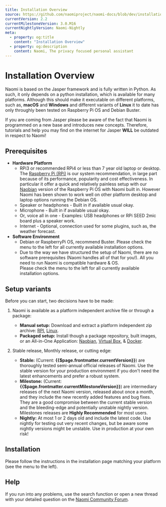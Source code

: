 ```yaml
---
title: Installation Overview
source: https://github.com/naomiproject/naomi-docs/blob/dev/installation/index.md
currentVersion: 2.2 
currentMilestoneVersion: 3.0.M16
currentNightlyVersion: Naomi-Nightly
meta:
  - property: og:title
    content: "Installation Overview"
  - property: og:description
    content: Naomi, The privacy focused personal assistant
---
```


# Installation Overview

Naomi is based on the Jasper framework and is fully written in Python.
As such, it only depends on a python installation, which is available for many platforms.
Although this should make it executable on different platforms, such as, **macOS** and **Windows** and different variants of **Linux** it to date has only throughly been tested on Raspberry Pi OS and Debian Buster.

If you are coming from Jasper please be aware of the fact that Naomi is programmed on a new base and introduces new concepts.
Therefore, tutorials and help you may find on the internet for Jasper **WILL** be outdated in respect to Naomi!

## Prerequisites
- **Hardware Platform**
  - RPi3 or recommended RPi4 or less than 7 year old laptop or desktop. The [Raspberry Pi (RPi)](rasppi.html) is our system recommendation, in large part because of its performance, popularity and cost effectiveness. In particular it offer a quick and relatively painless setup with our [Naobian](naobian.html) version of the Raspberry Pi OS with Naomi built in. However Naomi has been shown to work well on other platform desktop and laptop options running the Debian OS.
  - Speaker or headphones - Built in if available usual okay. 
  - Microphone - Built in if available usual okay.
  - Or, voice all in one - Examples: USB headphones or RPi SEED 2mic board plus a speaker work.
  - Internet - Optional, connection used for some plugins, such as, the weather forecast.
- **Software Environment**
  - Debian or RaspberryPi OS, recommend Buster. Please check the menu to the left for all currently available installation options.
  - Due to the way we have structured the setup of Naomi, there are no software prerequisites (Naomi handles all of that for you!). All you need to run Naomi is compatible hardware & OS.  
Please check the menu to the left for all currently available installation options.

## Setup variants

Before you can start, two decisions have to be made:

1. Naomi is available as a platform independent archive file or through a package:
    - **Manual setup:** Download and extract a platform independent zip archive: [RPI](rasppi.html), [Linux](linux.html).
    - **Packaged setup:** Install though a package repository, built images, or an All-in-One Application: [Naobian](naobian.html), [Virtual Box](virtualbox.html), & [Docker](docker.html).

2. Stable release, Monthly release, or cutting edge:
    - **Stable:** (Current: **{{$page.frontmatter.currentVersion}}**) are thoroughly tested semi-annual official releases of Naomi. Use the stable version for your production environment if you don't need the latest enhancements and prefer a robust system.
    - **Milestone:** (Current: **{{$page.frontmatter.currentMilestoneVersion}}**) are intermediary releases of the next Naomi version, released about once a month, and they include the new recently added features and bug fixes. They are a good compromise between the current stable version and the bleeding-edge and potentially unstable nightly version. Milestones releases are **Highly Recommended** for most users.
    - **Nightly:** At most 1 or 2 days old and include the latest code. Use nightly for testing out very recent changes, but be aware some nightly versions might be unstable. Use in production at your own risk!

## Installation

Please follow the instructions in the installation page matching your platform (see the menu to the left).

## Help

If you run into any problems, use the search function or open a new thread with your detailed question on the [Naomi Community Forum](https://support.projectnaomi.com).

<DocPreviousVersions/>
<EditPageLink/>

